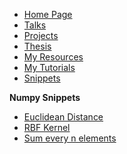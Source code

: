 <!-- SideBar -->

* [Home Page](README.md)
* [Talks](talks/README.md)
* [Projects](projects/README.md)
* [Thesis](thesis/README.md)
* [My Resources](resources/README.md)
* [My Tutorials](tutorials/README.md)
* [Snippets](snippets/README.md)

**Numpy Snippets**
* [Euclidean Distance](snippets/numpy/euclidean.md)
* [RBF Kernel](snippets/numpy/rbf_kernel.md)
* [Sum every n elements](snippets/numpy/group_sum.md)